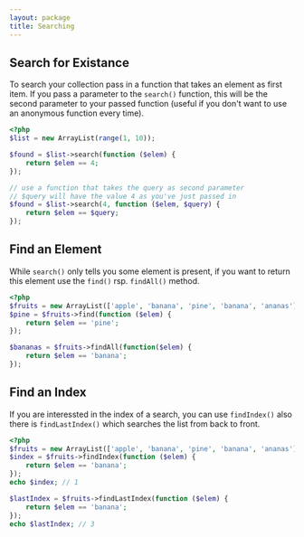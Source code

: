```yaml
---
layout: package
title: Searching
---
```


## Search for Existance

To search your collection pass in a function that takes an element as first item. If you pass a parameter to the `search()` function, this will be the second parameter to your passed function (useful if you don't want to use an anonymous function every time).

```php
<?php
$list = new ArrayList(range(1, 10));

$found = $list->search(function ($elem) {
	return $elem == 4;
});

// use a function that takes the query as second parameter
// $query will have the value 4 as you've just passed in
$found = $list->search(4, function ($elem, $query) {
	return $elem == $query;
});
```

## Find an Element

While `search()` only tells you some element is present, if you want to return this element use the `find()` rsp. `findAll()` method.

```php
<?php
$fruits = new ArrayList(['apple', 'banana', 'pine', 'banana', 'ananas']);
$pine = $fruits->find(function ($elem) {
	return $elem == 'pine';
});

$bananas = $fruits->findAll(function($elem) {
	return $elem == 'banana';
});
```

## Find an Index

If you are interessted in the index of a search, you can use `findIndex()` also there is `findLastIndex()` which searches the list from back to front.

```php
<?php
$fruits = new ArrayList(['apple', 'banana', 'pine', 'banana', 'ananas']);
$index = $fruits->findIndex(function ($elem) {
	return $elem == 'banana';
});
echo $index; // 1

$lastIndex = $fruits->findLastIndex(function ($elem) {
	return $elem == 'banana';
});
echo $lastIndex; // 3
```
